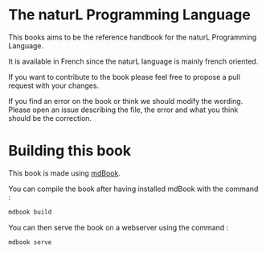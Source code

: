 # The naturL Programming Language

This books aims to be the reference handbook for the naturL Programming Language.

It is available in French since the naturL language is mainly french oriented.

If you want to contribute to the book please feel free to propose a pull request with your changes.

If you find an error on the book or think we should modify the wording. Please open an issue describing the file, the error and what you think should be the correction.

# Building this book

This book is made using [mdBook](https://github.com/rust-lang/mdBook).

You can compile the book after having installed mdBook with the command :

``` sh
mdbook build
```

You can then serve the book on a webserver using the command :

``` sh
mdbook serve 
```
